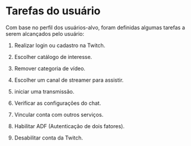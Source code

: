 # Tarefas do  usuário 
Com base no perfil dos usuários-alvo, foram definidas algumas tarefas a serem alcançados pelo usuário: 

1. Realizar login ou cadastro na Twitch.

2. Escolher catálogo de interesse.

3. Remover categoria de vídeo.

4. Escolher um canal de streamer para assistir.

5. iniciar uma transmissão.

6. Verificar as configurações do chat.

7. Vincular conta com outros serviços.

8. Habilitar ADF (Autenticação de dois fatores).

9. Desabilitar conta da Twitch.
